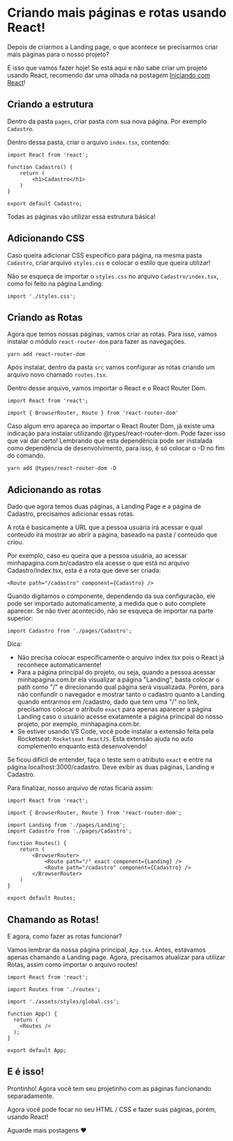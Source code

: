 # Criando mais páginas e rotas usando React!

Depois de criarmos a Landing page, o que acontece se precisarmos criar mais páginas para o nosso projeto?

É isso que vamos fazer hoje! Se está aqui e não sabe criar um projeto usando React, recomendo dar uma olhada na postagem [Iniciando com React](https://github.com/lcnunes09/caminhos-dev/blob/main/2020/08-Agosto/2020-08-31-iniciando-com-react-primeira-aplicacao.md)!

## Criando a estrutura

Dentro da pasta `pages`, criar pasta com sua nova página. Por exemplo `Cadastro`.

Dentro dessa pasta, criar o arquivo `index.tsx`, contendo:

```
import React from 'react';

function Cadastro() {
    return (
        <h1>Cadastro</h1>
    )
}

export default Cadastro;
``` 

Todas as páginas vão utilizar essa estrutura básica! 

## Adicionando CSS
Caso queira adicionar CSS específico para página, na mesma pasta `Cadastro`, criar arquivo `styles.css` e colocar o estilo que queira utilizar!

Não se esqueça de importar o `styles.css` no arquivo `Cadastro/index.tsx`, como foi feito na página Landing:
```
import './styles.css';
```

## Criando as Rotas

Agora que temos nossas páginas, vamos criar as rotas. Para isso, vamos instalar o módulo `react-router-dom` para fazer as navegações.

``` 
yarn add react-router-dom
```

Após instalar, dentro da pasta `src` vamos configurar as rotas criando um arquivo novo chamado `routes.tsx`.

Dentro desse arquivo, vamos importar o React e o React Router Dom.
```
import React from 'react';

import { BrowserRouter, Route } from 'react-router-dom'
```

Caso algum erro apareça ao importar o React Router Dom, já existe uma indicação para instalar utilizando @types/react-router-dom. Pode fazer isso que vai dar certo! Lembrando que esta dependência pode ser instalada como dependência de desenvolvimento, para isso, é só colocar o -D no fim do comando.
```
yarn add @types/react-router-dom -D
``` 

## Adicionando as rotas
Dado que agora temos duas páginas, a Landing Page e a página de Cadastro, precisamos adicionar essas rotas.

A rota é basicamente a URL que a pessoa usuária irá acessar e qual conteúdo irá mostrar ao abrir a página, baseado na pasta / conteúdo que criou.

Por exemplo, caso eu queira que a pessoa usuária, ao acessar minhapagina.com.br/cadastro ela acesse o que está no arquivo Cadastro/index.tsx, esta é a rota que deve ser criada:
``` 
<Route path="/cadastro" component={Cadastro} />
```

Quando digitamos o componente, dependendo da sua configuração, ele pode ser importado automaticamente, a medida que o auto complete aparecer. Se não tiver acontecido, não se esqueça de importar na parte superior:
```
import Cadastro from './pages/Cadastro';
```

Dica:
- Não precisa colocar especificamente o arquivo index.tsx pois o React já reconhece automaticamente!
- Para a página principal do projeto, ou seja, quando a pessoa acessar minhapagina.com.br ela visualizar a página "Landing", basta colocar o path como "/" e direcionando qual página será visualizada. Porém, para não confundir o navegador e mostrar tanto o cadastro quanto a Landing quando entrarmos em /cadastro, dado que tem uma "/" no link, precisamos colocar o atributo `exact` para apenas aparecer a página Landing caso o usuário acesse exatamente a página principal do nosso projeto, por exemplo, minhapagina.com.br. 
- Se estiver usando VS Code, você pode instalar a extensão feita pela Rocketseat: `Rocketseat ReactJS`. Esta extensão ajuda no auto complemento enquanto está desenvolvendo!

Se ficou difícil de entender, faça o teste sem o atributo `exact` e entre na página localhost:3000/cadastro. Deve exibir as duas páginas, Landing e Cadastro.

Para finalizar, nosso arquivo de rotas ficaria assim:
```
import React from 'react';

import { BrowserRouter, Route } from 'react-router-dom';

import Landing from './pages/Landing';
import Cadastro from './pages/Cadastro';

function Routes() {
    return (
        <BrowserRouter>
            <Route path="/" exact component={Landing} />
            <Route path="/cadastro" component={Cadastro} />
        </BrowserRouter>
    )
}

export default Routes;
```

## Chamando as Rotas!
E agora, como fazer as rotas funcionar?

Vamos lembrar da nossa página principal, `App.tsx`. Antes, estávamos apenas chamando a Landing page. Agora, precisamos atualizar para utilizar Rotas, assim como importar o arquivo routes!
```
import React from 'react';

import Routes from './routes';

import './assets/styles/global.css';

function App() {
  return (
    <Routes />
  );
}

export default App;
```

## E é isso!
Prontinho! Agora você tem seu projetinho com as páginas funcionando separadamente.

Agora você pode focar no seu HTML / CSS e fazer suas páginas, porém, usando React!

Aguarde mais postagens :heart: